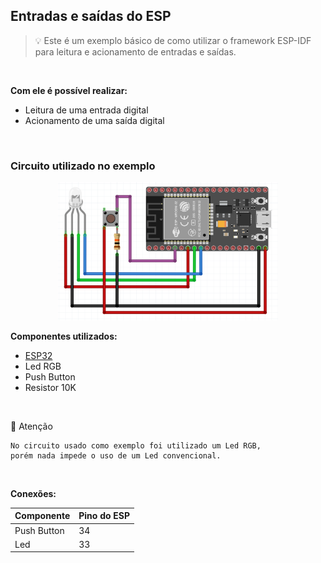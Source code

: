 ## Entradas e saídas do ESP

> :bulb: Este é um exemplo básico de como utilizar o framework ESP-IDF para leitura e acionamento de entradas e saídas.

<br>

**Com ele é possível realizar:**

- Leitura de uma entrada digital
- Acionamento de uma saída digital

<br>

### Circuito utilizado no exemplo

<p align="center">
   <img src="../.github/esp32_proto.png" alt="Esquemático" width="70%"/>  
</p>

**Componentes utilizados:**

- [ESP32](https://docs.espressif.com/projects/esp-idf/en/latest/esp32/hw-reference/esp32/get-started-devkitc.html)
- Led RGB
- Push Button
- Resistor 10K

<br>

:vertical_traffic_light: Atenção
```
No circuito usado como exemplo foi utilizado um Led RGB, 
porém nada impede o uso de um Led convencional.
```
<br>

**Conexões:**

| Componente       | Pino do ESP |
| -----------------| ----------- |
| Push Button      | 34          |
| Led              | 33          | 
